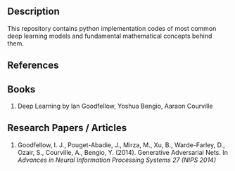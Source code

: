 ## Description
This repository contains python implementation codes of most common deep learning models and fundamental mathematical concepts behind them.

## References


## Books
1. Deep Learning by Ian Goodfellow, Yoshua Bengio, Aaraon Courville

## Research Papers / Articles
1. Goodfellow, I. J., Pouget-Abadie, J., Mirza, M., Xu, B., Warde-Farley, D., Ozair, S., Courville, A., Bengio, Y. (2014). Generative Adversarial Nets. In _Advances in Neural Information Processing Systems 27 (NIPS 2014)_

